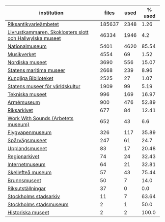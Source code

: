 | institution | files | used | % used |
|---|---|---|---|
| [Riksantikvarieämbetet](https://commons.wikimedia.org/wiki/Category:Images_from_the_Swedish_National_Heritage_Board) | 185637 | 2348 | 1.26 |
| [Livrustkammaren, Skoklosters slott och Hallwylska museet](https://commons.wikimedia.org/wiki/Category:Images_from_Livrustkammaren_och_Skoklosters_slott_med_Stiftelsen_Hallwylska_museet) | 46334 | 1946 | 4.2 |
| [Nationalmuseum](https://commons.wikimedia.org/wiki/Category:Images_from_the_Nationalmuseum_Stockholm) | 5401 | 4620 | 85.54 |
| [Musikverket](https://commons.wikimedia.org/wiki/Category:Images_from_the_Swedish_Performing_Arts_Agency) | 4554 | 69 | 1.52 |
| [Nordiska museet](https://commons.wikimedia.org/wiki/Category:Images_from_Nordiska_museet) | 3690 | 556 | 15.07 |
| [Statens maritima museer](https://commons.wikimedia.org/wiki/Category:Images_from_Statens_maritima_museer) | 2668 | 239 | 8.96 |
| [Kungliga Biblioteket](https://commons.wikimedia.org/wiki/Category:Images_from_the_National_Library_of_Sweden) | 2525 | 27 | 1.07 |
| [Statens museer för världskultur](https://commons.wikimedia.org/wiki/Category:Media_from_the_National_Museums_of_World_Culture) | 1909 | 99 | 5.19 |
| [Tekniska museet](https://commons.wikimedia.org/wiki/Category:Images_from_Tekniska_museet) | 996 | 169 | 16.97 |
| [Armémuseum](https://commons.wikimedia.org/wiki/Category:Images_from_the_Swedish_Army_Museum) | 900 | 476 | 52.89 |
| [Riksarkivet](https://commons.wikimedia.org/wiki/Category:Images_from_the_National_Archives_of_Sweden) | 677 | 84 | 12.41 |
| [Work With Sounds (Arbetets museum)](https://commons.wikimedia.org/wiki/Category:Media_from_Work_With_Sounds) | 652 | 43 | 6.6 |
| [Flygvapenmuseum](https://commons.wikimedia.org/wiki/Category:Images_from_the_Swedish_Air_Force_Museum) | 326 | 117 | 35.89 |
| [Spårvägsmuseet](https://commons.wikimedia.org/wiki/Category:Images_from_Spårvägsmuseet) | 247 | 61 | 24.7 |
| [Upplandsmuseet](https://commons.wikimedia.org/wiki/Category:Images_from_Upplandsmuseet) | 83 | 17 | 20.48 |
| [Regionarkivet](https://commons.wikimedia.org/wiki/Category:Images_from_Regionarkivet) | 74 | 24 | 32.43 |
| [Internetmuseum](https://commons.wikimedia.org/wiki/Category:Images_from_Internetmuseum) | 64 | 21 | 32.81 |
| [Skellefteå museum](https://commons.wikimedia.org/wiki/Category:Images_from_Skellefteå_Museum) | 57 | 43 | 75.44 |
| [Brunnsmuseet](https://commons.wikimedia.org/wiki/Category:Media_provided_by_Brunnsmuseet) | 50 | 7 | 14.0 |
| [Riksutställningar](https://commons.wikimedia.org/wiki/Category:Images_from_Riksutställningar) | 37 | 0 | 0.0 |
| [Stockholms stadsarkiv](https://commons.wikimedia.org/wiki/Category:Images_from_Stockholms_stadsarkiv) | 11 | 7 | 63.64 |
| [Stockholms stadsmuseum](https://commons.wikimedia.org/wiki/Category:Images_from_Stockholms_stadsmuseum) | 2 | 1 | 50.0 |
| [Historiska museet](https://commons.wikimedia.org/wiki/Category:Images_from_Statens_historiska_museum) | 2 | 2 | 100.0 |
